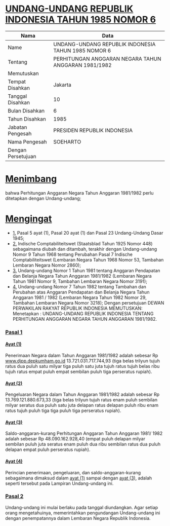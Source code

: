 # [UNDANG-UNDANG REPUBLIK INDONESIA TAHUN 1985 NOMOR 6](http://example.org/legal/peraturan/uu/1985/6)

| Nama | Data |
| ------ | ----- |
|Name|UNDANG-UNDANG REPUBLIK INDONESIA TAHUN 1985 NOMOR 6|
|Tentang| PERHITUNGAN ANGGARAN NEGARA TAHUN ANGGARAN 1981/1982|
|Memutuskan||
|Tempat Disahkan|Jakarta|
|Tanggal Disahkan|10|
|Bulan Disahkan|6|
|Tahun Disahkan|1985|
|Jabatan Pengesah|PRESIDEN REPUBLIK INDONESIA|
|Nama Pengesah|SOEHARTO|
|Dengan Persetujuan||
# [Menimbang](http://example.org/legal/peraturan/uu/1985/6/menimbang)
bahwa Perhitungan Anggaran Negara Tahun Anggaran 1981/1982 perlu ditetapkan dengan Undang-undang;
# [Mengingat](http://example.org/legal/peraturan/uu/1985/6/mengingat)

* [1.](http://example.org/legal/peraturan/uu/1985/6/mengingat/huruf/0001) Pasal 5 ayat (1), Pasal 20 ayat (1) dan Pasal 23 Undang-Undang Dasar 1945;
* [2.](http://example.org/legal/peraturan/uu/1985/6/mengingat/huruf/0002) Indische Comptabiliteitswet (Staatsblad Tahun 1925 Nomor 448) sebagaimana diubah dan ditambah, terakhir dengan Undang-undang Nomor 9 Tahun 1968 tentang Perubahan Pasal 7 Indische Comptabiliteitswet (Lembaran Negara Tahun 1968 Nomor 53, Tambahan Lembaran Negara Nomor 2860);
* [3.](http://example.org/legal/peraturan/uu/1985/6/mengingat/huruf/0003) Undang-undang Nomor 1 Tahun 1981 tentang Anggaran Pendapatan dan Belanja Negara Tahun Anggaran 1981/1982 (Lembaran Negara Tahun 1981 Nomor 9, Tambahan Lembaran Negara Nomor 3191);
* [4.](http://example.org/legal/peraturan/uu/1985/6/mengingat/huruf/0004) Undang-undang Nomor 7 Tahun 1982 tentang Tambahan dan Perubahan atas Anggaran Pendapatan dan Belanja Negara Tahun Anggaran 1981 / 1982 (Lembaran Negara Tahun 1982 Nomor 29, Tambahan Lembaran Negara Nomor 3218); Dengan persetujuan DEWAN PERWAKILAN RAKYAT REPUBLIK INDONESIA MEMUTUSKAN: Menetapkan : UNDANG-UNDANG REPUBLIK INDONESIA TENTANG PERHITUNGAN ANGGARAN NEGARA TAHUN ANGGARAN 1981/1982.

### [Pasal 1](http://example.org/legal/peraturan/uu/1985/6/pasal/0001)

#### [Ayat (1)](http://example.org/legal/peraturan/uu/1985/6/pasal/0001/versi/19850610/ayat/0001)
Penerimaan Negara dalam Tahun Anggaran 1981/1982 adalah sebesar Rp www.djpp.depkumham.go.id 13.721.031.717.744,93 (tiga belas trilyun tujuh ratus dua puluh satu milyar tiga puluh satu juta tujuh ratus tujuh belas ribu tujuh ratus empat puluh empat sembilan puluh tiga perseratus rupiah).

#### [Ayat (2)](http://example.org/legal/peraturan/uu/1985/6/pasal/0001/versi/19850610/ayat/0002)
Pengeluaran Negara dalam Tahun Anggaran 1981/1982 adalah sebesar Rp 13.769.121.880.673,33 (tiga belas trilyun tujuh ratus enam puluh sembilan milyar seratus dua puluh satu juta delapan ratus delapan puluh ribu enam ratus tujuh puluh tiga tiga puluh tiga perseratus rupiah).

#### [Ayat (3)](http://example.org/legal/peraturan/uu/1985/6/pasal/0001/versi/19850610/ayat/0003)
Saldo-anggaran-kurang Perhitungan Anggaran Tahun Anggaran 1981/ 1982 adalah sebesar Rp 48.090.162.928,40 (empat puluh delapan milyar sembilan puluh juta seratus enam puluh dua ribu sembilan ratus dua puluh delapan empat puluh perseratus rupiah).

#### [Ayat (4)](http://example.org/legal/peraturan/uu/1985/6/pasal/0001/versi/19850610/ayat/0004)
Perincian penerimaan, pengeluaran, dan saldo-anggaran-kurang sebagaimana dimaksud dalam [ayat (1)](http://example.org/legal/peraturan/uu/1985/6/pasal/0001/versi/19850610/ayat/0001) sampai dengan [ayat (3)](http://example.org/legal/peraturan/uu/1985/6/pasal/0001/versi/19850610/ayat/0003), adalah seperti tersebut pada Lampiran Undang-undang ini.


### [Pasal 2](http://example.org/legal/peraturan/uu/1985/6/pasal/0002)
Undang-undang ini mulai berlaku pada tanggal diundangkan. Agar setiap orang mengetahuinya, memerintahkan pengundangan Undang-undang ini dengan penempatannya dalam Lembaran Negara Republik Indonesia.
